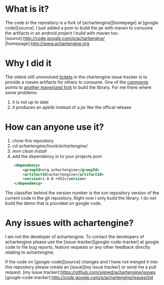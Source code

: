 # What is it?
The code in the repository is a fork of [achartengine][homepage] at [google code][source].
I just added a pom to build the jar with maven to consume the artifacts in an android project I build with maven too.
[source]:http://code.google.com/p/achartengine/
[homepage]:http://www.achartengine.org

# Why I did it
The oldest still unresolved [tickets][ticket] in the chartengine issue tracker is to provide a maven artifacts for others to consume.
One of the [comments][comment] points to [another mavenized fork][old fork] to build the library.
For me there where some problems:  

1. it is not up to date  
2. it produces an apklib instead of a jar like the offical release

[ticket]: http://code.google.com/p/achartengine/issues/detail?id=4
[comment]: http://code.google.com/p/achartengine/issues/detail?id=4#c14
[old fork]: https://github.com/jondwillis/AChartEngine

# How can anyone use it?
1. clone this repository
2. *cd achartengine/trunk/achartengine/*
3. *mvn clean install*
4. add the dependency in to your projects pom

```xml
    <dependency>
        <groupId>org.achartengine</groupId>
        <artifactId>achartengine</artifactId>
        <version>1.0.0-r452</version>
    </dependency>
```

The classifier behind the version number is the svn repository version of the current code in the git repository.
Right now I only build the library. I do not build the demo that is provided on google code.


# Any issues with achartengine?
I am not the developer of achartengine.
To contact the developers of achartengine please use the [issue-tracker][google-code-tracker] at google code to file bug reports, feature requests or any other feedback directly relating to achartengine.

If the code on [google-code][source] changes and I have not merged it into this repository please create an [issue][my issue tracker] or send me a pull request.
[my issue tracker]:https://github.com/signed/achartengine/issues
[google-code-tracker]:http://code.google.com/p/achartengine/issues/list
